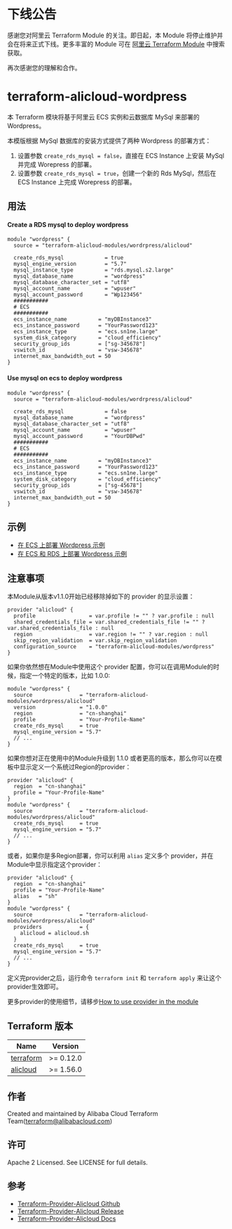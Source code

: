 # 下线公告

感谢您对阿里云 Terraform Module 的关注。即日起，本 Module 将停止维护并会在将来正式下线。更多丰富的 Module 可在 [阿里云 Terraform Module](https://registry.terraform.io/browse/modules?provider=alibaba) 中搜索获取。

再次感谢您的理解和合作。

terraform-alicloud-wordpress
=====================================================================

本 Terraform 模块将基于阿里云 ECS 实例和云数据库 MySql 来部署的 Wordpress。

本模版根据 MySql 数据库的安装方式提供了两种 Wordpress 的部署方式：

1. 设置参数 `create_rds_mysql = false`，直接在 ECS Instance 上安装 MySql 并完成 Worepress 的部署。
2. 设置参数 `create_rds_mysql = true`，创建一个新的 Rds MySql，然后在 ECS Instance 上完成 Worepress 的部署。

## 用法

#### Create a RDS mysql to deploy wordpress

```hcl
module "wordpress" {
  source = "terraform-alicloud-modules/wordrpress/alicloud"

  create_rds_mysql             = true
  mysql_engine_version         = "5.7"
  mysql_instance_type          = "rds.mysql.s2.large"
  mysql_database_name          = "wordpress"
  mysql_database_character_set = "utf8"
  mysql_account_name           = "wpuser"
  mysql_account_password       = "Wp123456"
  ###########
  # ECS
  ###########
  ecs_instance_name          = "myDBInstance3"
  ecs_instance_password      = "YourPassword123"
  ecs_instance_type          = "ecs.sn1ne.large"
  system_disk_category       = "cloud_efficiency"
  security_group_ids         = ["sg-345678"]
  vswitch_id                 = "vsw-345678"
  internet_max_bandwidth_out = 50
}
```

#### Use mysql on ecs to deploy wordpress

```hcl
module "wordpress" {
  source = "terraform-alicloud-modules/wordrpress/alicloud"

  create_rds_mysql             = false
  mysql_database_name          = "wordpress"
  mysql_database_character_set = "utf8"
  mysql_account_name           = "wpuser"
  mysql_account_password       = "YourDBPwd"
  ###########
  # ECS
  ###########
  ecs_instance_name          = "myDBInstance3"
  ecs_instance_password      = "YourPassword123"
  ecs_instance_type          = "ecs.sn1ne.large"
  system_disk_category       = "cloud_efficiency"
  security_group_ids         = ["sg-45678"]
  vswitch_id                 = "vsw-345678"
  internet_max_bandwidth_out = 50
} 
```

## 示例

* [在 ECS 上部署 Wordpress 示例](https://github.com/terraform-alicloud-modules/terraform-alicloud-wordpress/tree/master/examples/install-on-ecs)
* [在 ECS 和 RDS 上部署 Wordpress 示例](https://github.com/terraform-alicloud-modules/terraform-alicloud-wordpress/tree/master/examples/install-on-ecs-and-rds)

## 注意事项
本Module从版本v1.1.0开始已经移除掉如下的 provider 的显示设置：

```hcl
provider "alicloud" {
  profile                 = var.profile != "" ? var.profile : null
  shared_credentials_file = var.shared_credentials_file != "" ? var.shared_credentials_file : null
  region                  = var.region != "" ? var.region : null
  skip_region_validation  = var.skip_region_validation
  configuration_source    = "terraform-alicloud-modules/wordpress"
}
```

如果你依然想在Module中使用这个 provider 配置，你可以在调用Module的时候，指定一个特定的版本，比如 1.0.0:

```hcl
module "wordpress" {
  source               = "terraform-alicloud-modules/wordrpress/alicloud"
  version              = "1.0.0"
  region               = "cn-shanghai"
  profile              = "Your-Profile-Name"
  create_rds_mysql     = true
  mysql_engine_version = "5.7"
  // ...
}
```

如果你想对正在使用中的Module升级到 1.1.0 或者更高的版本，那么你可以在模板中显示定义一个系统过Region的provider：
```hcl
provider "alicloud" {
  region  = "cn-shanghai"
  profile = "Your-Profile-Name"
}
module "wordpress" {
  source               = "terraform-alicloud-modules/wordrpress/alicloud"
  create_rds_mysql     = true
  mysql_engine_version = "5.7"
  // ...
}
```
或者，如果你是多Region部署，你可以利用 `alias` 定义多个 provider，并在Module中显示指定这个provider：

```hcl
provider "alicloud" {
  region  = "cn-shanghai"
  profile = "Your-Profile-Name"
  alias   = "sh"
}
module "wordpress" {
  source               = "terraform-alicloud-modules/wordrpress/alicloud"
  providers            = {
    alicloud = alicloud.sh
  }
  create_rds_mysql     = true
  mysql_engine_version = "5.7"
  // ...
}
```

定义完provider之后，运行命令 `terraform init` 和 `terraform apply` 来让这个provider生效即可。

更多provider的使用细节，请移步[How to use provider in the module](https://www.terraform.io/docs/language/modules/develop/providers.html#passing-providers-explicitly)

## Terraform 版本

| Name | Version |
|------|---------|
| <a name="requirement_terraform"></a> [terraform](#requirement\_terraform) | >= 0.12.0 |
| <a name="requirement_alicloud"></a> [alicloud](#requirement\_alicloud) | >= 1.56.0 |

作者
-------
Created and maintained by Alibaba Cloud Terraform Team(terraform@alibabacloud.com)

许可
----
Apache 2 Licensed. See LICENSE for full details.

参考
---------
* [Terraform-Provider-Alicloud Github](https://github.com/terraform-providers/terraform-provider-alicloud)
* [Terraform-Provider-Alicloud Release](https://releases.hashicorp.com/terraform-provider-alicloud/)
* [Terraform-Provider-Alicloud Docs](https://www.terraform.io/docs/providers/alicloud/index.html)
